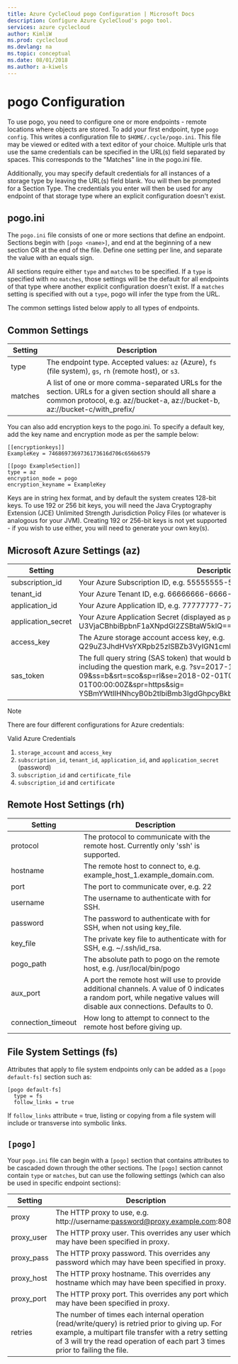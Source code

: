 ```yaml
---
title: Azure CycleCloud pogo Configuration | Microsoft Docs
description: Configure Azure CycleCloud's pogo tool.
services: azure cyclecloud
author: KimliW
ms.prod: cyclecloud
ms.devlang: na
ms.topic: conceptual
ms.date: 08/01/2018
ms.author: a-kiwels
---
```


# pogo Configuration

To use pogo, you need to configure one or more endpoints - remote
locations where objects are stored. To add your first endpoint, type
`pogo config`. This writes a configuration file to
`$HOME/.cycle/pogo.ini`. This file may be viewed or edited with a text
editor of your choice. Multiple urls that use the same credentials can
be specified in the URL(s) field separated by spaces. This corresponds
to the "Matches" line in the pogo.ini file.

Additionally, you may specify default credentials for all instances of a
storage type by leaving the URL(s) field blank. You will then be
prompted for a Section Type. The credentials you enter will then be used
for any endpoint of that storage type where an explicit configuration
doesn't exist.

## pogo.ini

The `pogo.ini` file consists of one or more sections that define an
endpoint. Sections begin with `[pogo <name>]`, and end at the beginning
of a new section OR at the end of the file. Define one setting per line,
and separate the value with an equals sign.

All sections require either `type` and `matches` to be specified. If a
`type` is specified with no `matches`, those settings will be the
default for all endpoints of that type where another explicit
configuration doesn't exist. If a `matches` setting is specified with
out a `type`, pogo will infer the type from the URL.

The common settings listed below apply to all types of endpoints.

## Common Settings

| Setting     | Description                                                                                                                                                                                                                                |
| ----------- | ------------------------------------------------------------------------------------------------------------------------------------------------------------------------------------------------------------------------------------------ |
| type        | The endpoint type. Accepted values: `az` (Azure), `fs` (file system), `gs`, `rh` (remote host), or `s3`.                                                                                                                 |
| matches     | A list of one or more comma-separated URLs for the section. URLs for a given section should all share a common protocol, e.g. az//bucket-a, az://bucket-b, az://bucket-c/with_prefix/                                                      |

You can also add encryption keys to the pogo.ini. To specify a default
key, add the key name and encryption mode as per the sample below:

``` pogo-ini
[[encryptionkeys]]
ExampleKey = 7468697369736173616d706c656b6579

[[pogo ExampleSection]]
type = az
encryption_mode = pogo
encryption_keyname = ExampleKey
```

Keys are in string hex format, and by default the system creates 128-bit
keys. To use 192 or 256 bit keys, you will need the Java Cryptography
Extension (JCE) Unlimited Strength Jurisdiction Policy Files (or
whatever is analogous for your JVM). Creating 192 or 256-bit keys is not
yet supported - if you wish to use either, you will need to generate
your own key(s).

## Microsoft Azure Settings (az)

| Setting             | Description                                                                                                                                                                                                   |
| ------------------- | ------------------------------------------------------------------------------------------------------------------------------------------------------------------------------------------------------------- |
| subscription_id     | Your Azure Subscription ID, e.g. 55555555-5555-5555-5555-555555555555                                                                                                                                         |
| tenant_id           | Your Azure Tenant ID, e.g. 66666666-6666-6666-6666-666666666666                                                                                                                                               |
| application_id      | Your Azure Application ID, e.g. 77777777-7777-7777-7777-777777777777                                                                                                                                          |
| application_secret  | Your Azure Application Secret (displayed as `password`), e.g. U3VjaCBhbiBpbnF1aXNpdGl2ZSBtaW5kIQ==                                                                                                                                      |
| access_key          | The Azure storage account access key, e.g. Q29uZ3JhdHVsYXRpb25zISBZb3VyIGN1cmlvc2l0eSBrbm93cyBubyBib3VuZHMh                                                                                                   |
| sas_token  | The full query string (SAS token) that would be appended to the end of a url including the question mark, e.g. ?sv=2017-11-09&ss=b&srt=sco&sp=rl&se=2018-02-01T00:00:00Z&st=2018-01-01T00:00:00Z&spr=https&sig= YSBmYWtlIHNhcyB0b2tlbiBmb3IgdGhpcyBkb2MgICA%3D                                                                                                                                   |

>[!Note]
>There are four different configurations for Azure credentials:

Valid Azure Credentials

1.  `storage_account` and `access_key`
2.  `subscription_id`, `tenant_id`, `application_id`, and
    `application_secret` (password)
3.  `subscription_id` and `certificate_file`
4.  `subscription_id` and `certificate`


## Remote Host Settings (rh)

| Setting             | Description                                                                                                                                                              |
| ------------------- | ------------------------------------------------------------------------------------------------------------------------------------------------------------------------ |
| protocol            | The protocol to communicate with the remote host. Currently only 'ssh' is supported.                                                                                     |
| hostname            | The remote host to connect to, e.g. example_host_1.example_domain.com.                                                                                                   |
| port                | The port to communicate over, e.g. 22                                                                                                                                    |
| username            | The username to authenticate with for SSH.                                                                                                                               |
| password            | The password to authenticate with for SSH, when not using key_file.                                                                                                      |
| key_file            | The private key file to authenticate with for SSH, e.g. ~/.ssh/id_rsa.                                                                                                   |
| pogo_path           | The absolute path to pogo on the remote host, e.g. /usr/local/bin/pogo                                                                                                   |
| aux_port            | A port the remote host will use to provide additional channels. A value of 0 indicates a random port, while negative values will disable aux connections. Defaults to 0. |
| connection_timeout  | How long to attempt to connect to the remote host before giving up.                                                                                                      |

## File System Settings (fs)

Attributes that apply to file system endpoints only can be added as a
`[pogo default-fs]` section such as:

``` pogo-ini
[pogo default-fs]
  type = fs
  follow_links = true
```

If `follow_links` attribute = true, listing or copying from a file
system will include or transverse into symbolic links.

## `[pogo]`

Your `pogo.ini` file can begin with a `[pogo]` section that contains
attributes to be cascaded down through the other sections. The `[pogo]`
section cannot contain `type` or `matches`, but can use the following
settings (which can also be used in specific endpoint sections):

| Setting     | Description                                                                                                                                                                                                                                |
| ----------- | ------------------------------------------------------------------------------------------------------------------------------------------------------------------------------------------------------------------------------------------ |
| proxy       | The HTTP proxy to use, e.g. http://username:password@proxy.example.com:8080                                                                                                                                                                |
| proxy_user  | The HTTP proxy user. This overrides any user which may have been specified in proxy.                                                                                                                                                       |
| proxy_pass  | The HTTP proxy password. This overrides any password which may have been specified in proxy.                                                                                                                                               |
| proxy_host  | The HTTP proxy hostname. This overrides any hostname which may have been specified in proxy.                                                                                                                                               |
| proxy_port  | The HTTP proxy port. This overrides any port which may have been specified in proxy.                                                                                                                                                       |
| retries     | The number of times each internal operation (read/write/query) is retried prior to giving up. For example, a multipart file transfer with a retry setting of 3 will try the read operation of each part 3 times prior to failing the file. |
